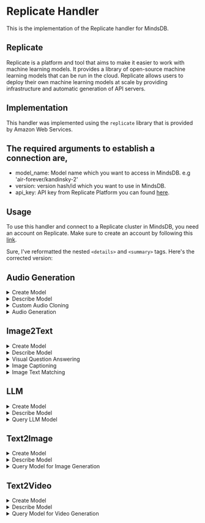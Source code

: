 # Replicate Handler

This is the implementation of the Replicate handler for MindsDB.

## Replicate
Replicate is a platform and tool that aims to make it easier to work with machine learning models. It provides a library of open-source machine learning models that can be run in the cloud. Replicate allows users to deploy their own machine learning models at scale by providing infrastructure and automatic generation of API servers.


## Implementation
This handler was implemented using the `replicate` library that is provided by Amazon Web Services.

The required arguments to establish a connection are,
- 
* model_name: Model name which you want to access in MindsDB. e.g 'air-forever/kandinsky-2'
* version: version hash/id which you want to use in MindsDB.
* api_key: API key from Replicate Platform you can found [here](https://replicate.com/account/api-tokens).


## Usage
To use this handler and connect to a Replicate cluster in MindsDB, you need an account on Replicate. Make sure to create an account by following this [link](https://replicate.com/signin?next=/account/api-tokens).

Sure, I've reformatted the nested `<details>` and `<summary>` tags. Here's the corrected version:


## Audio Generation


<details>
<summary>Create Model</summary>

```sql
CREATE MODEL audio_ai
PREDICT audio
USING
    engine = 'replicate',
    model_name= 'afiaka87/tortoise-tts',
    version ='e9658de4b325863c4fcdc12d94bb7c9b54cbfe351b7ca1b36860008172b91c71',
    api_key = 'r8_BpO.........................';
```

</details>

<details>
<summary>Describe Model</summary>

You can use the `DESCRIBE PREDICTOR` query to see the available parameters that you can specify to customize your predictions:

```sql
DESCRIBE PREDICTOR mindsdb.audio_ai.features;
```

### Output
```sql
+--------------+---------+-----------------------------------------------------------------------------------------------+-----------------------------------------------------------------------------------------------------------------------------------------------------------------------------------------+
| inputs       | type    | default                                                                                       | description                                                                                                                                                                             |
+--------------+---------+-----------------------------------------------------------------------------------------------+-----------------------------------------------------------------------------------------------------------------------------------------------------------------------------------------+
| seed         | integer | 0                                                                                             | Random seed which can be used to reproduce results.                                                                                                                                     |
| text         | string  | The expressiveness of autoregressive transformers is literally nuts! I absolutely adore them. | Text to speak.                                                                                                                                                                          |
| preset       | -       | fast                                                                                          | Which voice preset to use. See the documentation for more information.                                                                                                                  |
| voice_a      | -       | random                                                                                        | Selects the voice to use for generation. Use `random` to select a random voice. Use `custom_voice` to use a custom voice.                                                               |
| voice_b      | -       | disabled                                                                                      | (Optional) Create new voice from averaging the latents for `voice_a`, `voice_b` and `voice_c`. Use `disabled` to disable voice mixing.                                                  |
| voice_c      | -       | disabled                                                                                      | (Optional) Create new voice from averaging the latents for `voice_a`, `voice_b` and `voice_c`. Use `disabled` to disable voice mixing.                                                  |
| cvvp_amount  | number  | 0                                                                                             | How much the CVVP model should influence the output. Increasing this can in some cases reduce the likelihood of multiple speakers. Defaults to 0 (disabled)                             |
| custom_voice | string  | -                                                                                             | (Optional) Create a custom voice based on an mp3 file of a speaker. Audio should be at least 15 seconds, only contain one speaker, and be in mp3 format. Overrides the `voice_a` input. |
+--------------+---------+-----------------------------------------------------------------------------------------------+-----------------------------------------------------------------------------------------------------------------------------------------------------------------------------------------+
```

</details>

<details>
<summary>Custom Audio Cloning</summary>

```sql
SELECT * FROM audio_ai
WHERE 
    text = "This is breaking news that first humans have landed on Mars, and they have found something very unusual there. By the way, this is the future."
USING 
    voice_a = 'custom_voice',
    custom_voice = 'https://123bien.com/wp-content/uploads/2019/05/i-want-to-work-2.mp3';
```
OUTPUT
```sql
+------------------------------------------------------------------------------------------------+------------------------------------------------------------------------------------------------------------------------------------------------------+
| audio                                                                                          | text                                                                                                                                                 |
+------------------------------------------------------------------------------------------------+------------------------------------------------------------------------------------------------------------------------------------------------------+
| https://replicate.delivery/pbxt/ffOCXeL4fa5yekAL4ybfFiJBbqENSEjhSLpA2zp1ElsBxxhSE/tortoise.mp3 | This is breaking news that first human are landed on mars and they find something very unusal their ehich is not yet out, by the way this is future  |
+------------------------------------------------------------------------------------------------+------------------------------------------------------------------------------------------------------------------------------------------------------+
```
If the above predicted URL doesn't work, then use [this link](./assets/cloned_audio.mp3).

</details>

<details>
<summary>Audio Generation</summary>

```sql
SELECT * FROM audio_ai
WHERE 
    text = "An image captured by NASA's Mars Curiosity Rover shows a faint figure of a woman against the desert landscape of Mars. If you take a closer look, it will seem that the lady is standing on a cliff overlooking the vast undulating expanse. She seems to wear a long cloak and has long hair."
USING 
    voice_a = 'random';
```

### OUTPUT

```sql
+---------------------------------------------------------------------------------------------+--------------------------------------------------------------------------------------------------------------------------------------------------------------------------------------------------------------------------------+
| audio                                                                                       | text                                                                                                                                                                                                                                                                                         |
+---------------------------------------------------------------------------------------------+--------------------------------------------------------------------------------------------------------------------------------------------------------------------------------------------------------------------------------+
| https://replicate.delivery/pbxt/EQj2DtBn5fxVA6P97GfPYthmgd0I3VaOEGFnweE4hvl5BPUiA/audio.wav | An image captured by NASA's Mars Curiosity Rover shows a faint figure of a woman against the desert landscape of Mars. If you take a closer look, it will seem that the lady is standing on a cliff overlooking the vast undulating expanse. She seems to wear a long cloak and has long hair. |
+---------------------------------------------------------------------------------------------+--------------------------------------------------------------------------------------------------------------------------------------------------------------------------------------------------------------------------------+
```

Above predicted URL will work; therefore, you can use [this link](./assets/generated_audio.wav).

</details>
</details>

## Image2Text
<details>
<summary>Create Model</summary>

```sql
CREATE MODEL blip
PREDICT text
USING
    engine = '

replicate',
    model_name= 'salesforce/blip',
    version ='2e1dddc8621f72155f24cf2e0adbde548458d3cab9f00c0139eea840d0ac4746',
    api_key = 'r8_BpO.........................';
```
</details>
<details>
<summary>Describe Model</summary>
You can use the `DESCRIBE PREDICTOR` query to see the available parameters that you can specify to customize your predictions:
  
```sql
DESCRIBE PREDICTOR mindsdb.blip.features;
```
### Output
```sql
+----------+------------------+-----------------------------------------------------------------------+--------+
| inputs   | default          | description                                                           | type   |
+----------+------------------+-----------------------------------------------------------------------+--------+
| task     | image_captioning | Choose a task.                                                        | -      |
| image    | -                | Input image                                                           | string |
| caption  | -                | Type caption for the input image for image text matching task.        | string |
| question | -                | Type question for the input image for visual question answering task. | string |
+----------+------------------+-----------------------------------------------------------------------+--------+
```


</details>

<details>
<summary>Visual Question Answering</summary>

Now, you can use the established connection to query your ML Model as follows:

```sql
SELECT *
FROM mindsdb.blip
WHERE image="https://images.unsplash.com/photo-1686847266385-a32745169de4"
AND question="Is there a lion in the image?"
USING 
task="visual_question_answering";
```
### Output
```sql
+------------+--------------------------------------------------------------+-------------------------+
| text        | image                                                        | question                |
+------------+--------------------------------------------------------------+-------------------------+
| Answer: no | https://images.unsplash.com/photo-1686847266385-a32745169de4 | Is there a lion in the image? |
+------------+--------------------------------------------------------------+-------------------------+
```

</details>

<details>
<summary>Image Captioning</summary>

```sql
SELECT *
FROM mindsdb.blip
WHERE image="https://images.unsplash.com/photo-1686847266385-a32745169de4";
```

### Output
```sql
+---------------------------------------------------+--------------------------------------------------------------+
| text                                               | image                                                        |
+---------------------------------------------------+--------------------------------------------------------------+
| Caption: a bird is sitting on the back of a horse | https://images.unsplash.com/photo-1686847266385-a32745169de4 |
+---------------------------------------------------+--------------------------------------------------------------+
```

</details>

<details>
<summary>Image Text Matching</summary>

```sql 
SELECT *
FROM mindsdb.blip
WHERE image="https://images.unsplash.com/photo-1686847266385-a32745169de4"
AND caption="Bird having horse Riding"
USING 
task="image_text_matching";
```

OUTPUT
```sql
+-----------------------------------------------------------------------------------------------------------------------------------+--------------------------------------------------------------+--------------------------+
| text                                                                                                                               | image                                                        | caption                  |
+-----------------------------------------------------------------------------------------------------------------------------------+--------------------------------------------------------------+--------------------------+
| The image and text are matched with a probability of 0.7730.
The image feature and text feature have a cosine similarity of 0.3615. | https://images.unsplash.com/photo-1686847266385-a32745169de4 | Bird having horse Riding |
+-----------------------------------------------------------------------------------------------------------------------------------+--------------------------------------------------------------+--------------------------+
```

</details>



## LLM
<details>
<summary>Create Model</summary>

```sql
CREATE MODEL vicuna_13b
PREDICT output
USING
    engine = 'replicate',
    model_name= 'replicate/vicuna_13b',
    model_type='LLM',
    version ='6282abe6a492de4145d7bb601023762212f9ddbbe78278bd6771c8b3b2f2a13b',
    api_key = 'r8_HEH............';
```
</details>
<details>
<summary>Describe Model</summary>
You can use the `DESCRIBE PREDICTOR` query to see the available parameters that you can specify to customize your predictions:
  
```sql
DESCRIBE PREDICTOR mindsdb.vicuna_13b.features;
```
### Output
```sql
+--------------------+---------+---------+---------------------------------------------------------------------------------------------------------------------------------------+
| inputs             | type    | default | description                                                                                                                           |
+--------------------+---------+---------+---------------------------------------------------------------------------------------------------------------------------------------+
| seed               | integer | -1      | Seed for random number generator, for reproducibility                                                                                 |
| debug              | boolean | False   | provide debugging output in logs                                                                                                      |
| top_p              | number  | 1       | When decoding text, samples from the top p percentage of most likely tokens; lower to ignore less likely tokens                       |
| prompt             | string  | -       | Prompt to send to Llama.                                                                                                              |
| max_length         | integer | 500     | Maximum number of tokens to generate. A word is generally 2-3 tokens                                                                  |
| temperature        | number  | 0.75    | Adjusts randomness of outputs, greater than 1 is random and 0 is deterministic, 0.75 is a good starting value.                        |
| repetition_penalty | number  | 1       | Penalty for repeated words in generated text; 1 is no penalty, values greater than 1 discourage repetition, less than 1 encourage it. |
+--------------------+---------+---------+---------------------------------------------------------------------------------------------------------------------------------------+
```

</details>

<details>
<summary>Query LLM Model</summary>

Now, you can use the established connection to query your ML Model for a humorous poem on Open Source:

```sql
SELECT *
FROM vicuna_13b
WHERE prompt='Write a humorous poem on Open Source'
USING
 max_length=200,
 temperature=0.75;
```
### Output
```sql
+--------------------------------------------------------------+----------------------------------------+
| output                                                       | prompt                                 |
+--------------------------------------------------------------+----------------------------------------+
| Opensource software, oh how we love thee                     | Write a humorous poem on Open Source |  
| With bugs and glitches, oh so free                           |                                        |  
| You bring us laughter and joy each day                       |                                        |  
| And we'll never have to pay                                  |                                       

 |  
|                                                              |                                        |  
| The licence is open, the code is there                       |                                        |  
| For all to see and share in cheer                            |                                        |  
| You bring us together, from far and wide                     |                                        |  
| To work on projects, side by side                            |                                        |  
|                                                              |                                        |  
| With open source, there's no end                             |                                        |  
| To the code we can bend                                      |                                        |  
| We can change it, mold it, make it our own                   |                                        |  
| And create something truly great, or really strange          |                                        |  
|                                                              |                                        |  
| So here's to open source, the future is bright               |                                        |  
| With code that's free, and with all of our might             |                                        |  
| We"ll make the future shine, with technology fine            |                                        |  
| And open source will always be our shining line              |                                        |  
+--------------------------------------------------------------+----------------------------------------+
```

</details>

## Text2Image

<details>
<summary>Create Model</summary>

```sql
CREATE MODEL aiforever
PREDICT url
USING
    engine = 'replicate',
    model_name= 'ai-forever/kandinsky-2',
    version ='2af375da21c5b824a84e1c459f45b69a117ec8649c2aa974112d7cf1840fc0ce',
    api_key = 'r8_BpO.........................';
```
</details>
<details>
<summary>Describe Model</summary>
You can use the `DESCRIBE PREDICTOR` query to see the available parameters that you can specify to customize your predictions:

```sql
DESCRIBE PREDICTOR mindsdb.aiforever.features;
```

### Output
```sql
+---------------------+-------------------+--------------------------------------------------------+---------+
| inputs              | default           | description                                            | type    |
+---------------------+-------------------+--------------------------------------------------------+---------+
| width               | 512               | Choose width. Lower the setting if out of memory.      | -       |
| height              | 512               | Choose height. Lower the setting if out of memory.     | -       |
| prompt              | red cat, 4k photo | Input Prompt                                           | string  |
| scheduler           | p_sampler         | Choose a scheduler                                     | -       |
| batch_size          | 1                 | Choose batch size. Lower the setting if out of memory. | -       |
| prior_steps         | 5                 | -                                                      | string  |
| guidance_scale      | 4                 | Scale for classifier-free guidance                     | number  |
| prior_cf_scale      | 4                 | -                                                      | integer |
| num_inference_steps | 50                | Number of denoising steps                              | integer |
+---------------------+-------------------+--------------------------------------------------------+---------+
```

</details>

<details>
<summary>Query Model for Image Generation</summary>

Now, you can use the established connection to query your ML Model as follows:

```sql
SELECT *
FROM aiforever
WHERE prompt='Great warrior Arjun from Mahabharata, looking at camera, cinematic lighting, 4k quality';
```

### OUTPUT
![GENERATE_IMAGE](./assets/Arjuna.png)

</details>


## Text2Video
<details>
<summary>Create Model</summary>

```sql
CREATE MODEL video_ai
PREDICT output
USING
    engine = 'replicate',
    model_name= 'deforum/deforum_stable_diffusion',
    version ='e22e77495f2fb83c34d5fae2ad8ab63c0a87b6b573b6208e1535b23b89ea66d6',
    api_key = 'r8_HEH............';
```
</details>
<details>
<summary>Describe Model</summary>
You can use the `DESCRIBE PREDICTOR` query to see the available parameters that you can specify to customize your predictions:

```sql
DESCRIBE PREDICTOR mindsdb.video_ai.features;
```

### Output 
```sql
+-------------------+---------+-----------------------------------------------------------------------+----------------------------------------------------------------------------------------------------------------------------------------------------------------------+
| inputs            | type    | default                                                               | description                                                                                                                                                          |
+-------------------+---------+-----------------------------------------------------------------------+----------------------------------------------------------------------------------------------------------------------------------------------------------------------+
| fps               | integer | 15                                                                    | Choose fps for the video.                                                                                                                                            |
| seed              | integer | -                                                                     | Random seed. Leave blank to randomize the seed                                                                                                                       |
| zoom              | string  | 0: (1.04)                                                             | zoom parameter for the motion                                                                                                                                        |
| angle             | string  | 0:(0)                                                                 | angle parameter for the motion                                                                                                                                       |
| sampler           | -       | plms                                                                  | -                                                                                                                                                                    |
| max_frames        | integer | 100                                                                   | Number of frames for animation                                                                                                                                       |
| translation_x     | string  | 0: (0)                                                                | translation_x parameter for the motion                                                                                                                               |
| translation_y     | string  | 0: (0)                                                                | translation_y parameter for the motion                                                                                                                               |
| color_coherence   | -       | Match Frame 0 LAB                                                     | -                                                                                                                                                                    |
| animation_prompts | string  | 0: a beautiful portrait of a woman by Artgerm, trending on Artstation | Prompt for animation. Provide 'frame number : prompt at this frame', separate different prompts with '|'. Make sure the frame number does not exceed the max_frames. |
+-------------------+---------+-----------------------------------------------------------------------+----------------------------------------------------------------------------------------------------------------------------------------------------------------------+
```

</details>

<details>
<summary>Query Model for Video Generation</summary>

Now, you can use the established connection to query your ML Model as follows:

```sql
SELECT *
FROM video_ai
WHERE animation_prompts='a human and animals are friends by Asher Brown Durand, trending on Artstation'
USING
 max_frames=119;
```

### Output
```sql
+---------------------------------------------------------------------------------------------------------------------------------------------------------------------------------------------------------------------------------------------------------------------------------------------------------------------------+----------------------------------------+
| output                                                                                                                                                                                                                                                                                                                    | prompt                                 |
+---------------------------------------------------------------------------------------------------------------------------------------------------------------------------------------------------------------------------------------------------------------------------------------------------------------------------+----------------------------------------+
| https://replicate.delivery/pbxt/gSgRjNlxIgJWBB8KeebKeRmBjZx0wqX7JC41U0pvIfPCYVzEB/out.mp4 | a human and animals are friends by Asher Brown Durand, trending on Artstation |
+---------------------------------------------------------------------------------------------------------------------------------------------------------------------------------------------------------------------------------------------------------------------------------------------------------------------------+----------------------------------------+
```

You can watch the generated video [here](./assets/animals.mp4) as the provided link will

 be temporary and may not work.
This concludes the query for video generation using the MindsDB model. If you have any more questions or need further assistance, feel free to ask!

This concludes the query for image generation using the MindsDB model. Please note that the predicted URL will only work for 24 hours after the prediction. If you have any more questions or need further assistance, feel free to ask!


This is just one model used in this example; there are more with vast variations and use cases. Also, there is no limit to imagination on how you can use this.

> Note: Replicate provides only a few free predictions, so choose your predictions wisely. Don't let the machines have all the fun, save some for yourself! 😉
